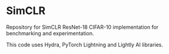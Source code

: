 # SimCLR

Repository for SimCLR ResNet-18 CIFAR-10 implementation for benchmarking and experimentation.

This code uses Hydra, PyTorch Lightning and Lightly AI libraries.


